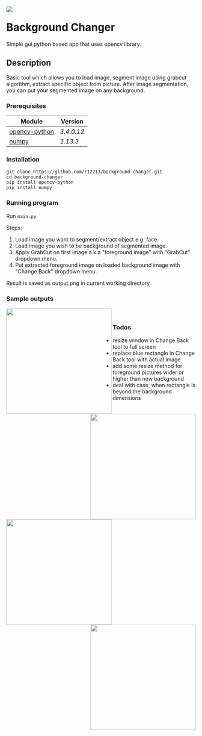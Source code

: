 <img align="left" src="https://camo.githubusercontent.com/c2ed0c1d8ac1a5ebbe7281923d42b50b7962912c/68747470733a2f2f696d672e736869656c64732e696f2f62616467652f707974686f6e2d332e362d626c75652e737667"/>

# Background Changer

Simple gui python based app that uses opencv library.

## Description
Basic tool which allows you to load image,
segment image using grabcut algorithm, extract specific object from picture.
After image segmentation, you can put your segmented image on any background.

### Prerequisites
Module                                                     | Version
-------                                                    |--------
[opencv-python](https://pypi.python.org/pypi/opencv-python)|_3.4.0.12_
[numpy](http://www.numpy.org/)                             |_1.13.3_

### Installation
    git clone https://github.com/r12213/background-changer.git
    cd background-changer
    pip install opencv-python
    pip install numpy


### Running program
Run ``main.py``

Steps:
1. Load image you want to segment/extract object e.g. face.
2. Load image you wish to be background of segmented image.
3. Apply GrabCut on first image a.k.a "foreground image"
with "GrabCut" dropdown menu.
4. Put extracted foreground image on loaded background image
with "Change Back" dropdown menu.

Result is saved as output.png in current working directory.    

### Sample outputs
<img align="left" height="280" src="https://i.imgur.com/aSk4wYB.jpg"/>
<img align="right" height="280" src="https://i.imgur.com/F4aMHxn.jpg"/>

<img align="left" height="280" src="https://i.imgur.com/LpYqSgg.jpg"/>
<img align="right" height="280" src="https://i.imgur.com/0DWhUVO.jpg"/>

<br/>

### Todos

 - resize window in Change Back tool to full screen
 - replace blue rectangle in Change Back tool with actual image
 - add some resize method for foreground pictures wider or higher than new background
 - deal with case, when rectangle is beyond the background dimensions
